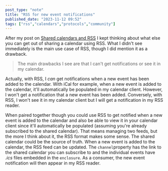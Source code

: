 ```yaml
---
post_type: "note" 
title: "RSS for new event notifications"
published_date: "2023-11-12 09:52"
tags: ["rss","calendars","protocols","community"]
---
```


After my post on [Shared calendars and RSS](/feed/rss-community-calendars) I kept thinking about what else you can get out of sharing a calendar using RSS. What I didn't see immediately is the main use case of RSS, though I did mention it as a drawback.

> The main drawbacks I see are that I can't get notifications or see it in my calendar.

Actually, with RSS, I *can* get notifications when a new event has been added to the calendar. With iCal for example, when a new event is added to the calendar, it'll automatically be populated in my calendar client. However, I won't get a notification that a new event has been added. Conversely, with RSS, I won't see it in my calendar client but I will get a notification in my RSS reader. 

When paired together though you could use RSS to get notified when a new event is added to the calendar and also be able to view it in your calendar client since it'll automatically be populated (assuming you're already subscribed to the shared calendar). That means managing two feeds, but the more I think about it, the RSS format makes some sense. The shared calendar could be the source of truth. When a new event is added to the calendar, the RSS feed can be updated. The `channel`property has the link to the shared calendar you can subscribe to and the individual events have *.ics* files embedded in the `enclosure`. As a consumer, the new event notification will then appear in my RSS reader.   